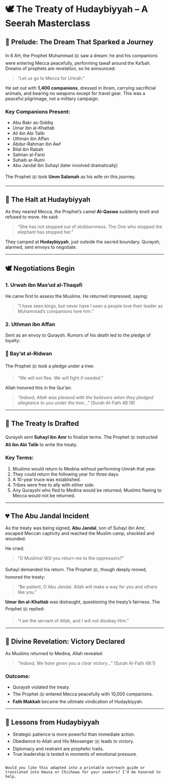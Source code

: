 # 🕊️ The Treaty of Hudaybiyyah – A Seerah Masterclass

## 🌿 Prelude: The Dream That Sparked a Journey

In 6 AH, the Prophet Muhammad ﷺ saw a dream: he and his companions were entering Mecca peacefully, performing tawaf around the Ka‘bah. Dreams of prophets are revelation, so he announced:

> “Let us go to Mecca for Umrah.”

He set out with **1,400 companions**, dressed in ihram, carrying sacrificial animals, and bearing no weapons except for travel gear. This was a peaceful pilgrimage, not a military campaign.

### Key Companions Present:
- Abu Bakr as-Siddiq
- Umar ibn al-Khattab
- Ali ibn Abi Talib
- Uthman ibn Affan
- Abdur-Rahman ibn Awf
- Bilal ibn Rabah
- Salman al-Farsi
- Suhaib ar-Rumi
- Abu Jandal ibn Suhayl (later involved dramatically)

The Prophet ﷺ took **Umm Salamah** as his wife on this journey.

---

## 🐪 The Halt at Hudaybiyyah

As they neared Mecca, the Prophet’s camel **Al-Qaswa** suddenly knelt and refused to move. He said:

> “She has not stopped out of stubbornness. The One who stopped the elephant has stopped her.”

They camped at **Hudaybiyyah**, just outside the sacred boundary. Quraysh, alarmed, sent envoys to negotiate.

---

## 🕊️ Negotiations Begin

### 1. Urwah ibn Mas‘ud al-Thaqafi
He came first to assess the Muslims. He returned impressed, saying:

> “I have seen kings, but never have I seen a people love their leader as Muhammad’s companions love him.”

### 2. Uthman ibn Affan
Sent as an envoy to Quraysh. Rumors of his death led to the pledge of loyalty:

### 🌳 Bay’at al-Ridwan
The Prophet ﷺ took a pledge under a tree:

> “We will not flee. We will fight if needed.”

Allah honored this in the Qur’an:

> _“Indeed, Allah was pleased with the believers when they pledged allegiance to you under the tree…”_ (Surah Al-Fath 48:18)

---

## 📜 The Treaty Is Drafted

Quraysh sent **Suhayl ibn Amr** to finalize terms. The Prophet ﷺ instructed **Ali ibn Abi Talib** to write the treaty.

### Key Terms:
1. Muslims would return to Medina without performing Umrah that year.
2. They could return the following year for three days.
3. A 10-year truce was established.
4. Tribes were free to ally with either side.
5. Any Qurayshi who fled to Medina would be returned; Muslims fleeing to Mecca would not be returned.

---

## 💔 The Abu Jandal Incident

As the treaty was being signed, **Abu Jandal**, son of Suhayl ibn Amr, escaped Meccan captivity and reached the Muslim camp, shackled and wounded.

He cried:

> “O Muslims! Will you return me to the oppressors?”

Suhayl demanded his return. The Prophet ﷺ, though deeply moved, honored the treaty:

> “Be patient, O Abu Jandal. Allah will make a way for you and others like you.”

**Umar ibn al-Khattab** was distraught, questioning the treaty’s fairness. The Prophet ﷺ replied:

> “I am the servant of Allah, and I will not disobey Him.”

---

## 🌟 Divine Revelation: Victory Declared

As Muslims returned to Medina, Allah revealed:

> _“Indeed, We have given you a clear victory…”_ (Surah Al-Fath 48:1)

### Outcome:
- Quraysh violated the treaty.
- The Prophet ﷺ entered Mecca peacefully with 10,000 companions.
- **Fath Makkah** became the ultimate vindication of Hudaybiyyah.

---

## 🧭 Lessons from Hudaybiyyah

- Strategic patience is more powerful than immediate action.
- Obedience to Allah and His Messenger ﷺ leads to victory.
- Diplomacy and restraint are prophetic traits.
- True leadership is tested in moments of emotional pressure.
```

Would you like this adapted into a printable outreach guide or translated into Hausa or Chichewa for your seekers? I’d be honored to help.
